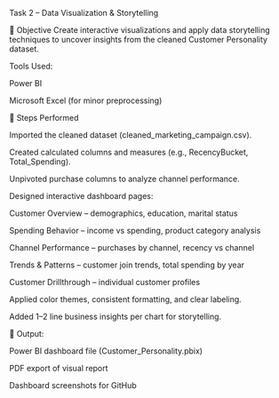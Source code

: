 Task 2 – Data Visualization & Storytelling

🎯 Objective
Create interactive visualizations and apply data storytelling techniques to uncover insights from the cleaned Customer Personality dataset.

Tools Used:

Power BI

Microsoft Excel (for minor preprocessing)

🔧 Steps Performed

Imported the cleaned dataset (cleaned_marketing_campaign.csv).

Created calculated columns and measures (e.g., RecencyBucket, Total_Spending).

Unpivoted purchase columns to analyze channel performance.

Designed interactive dashboard pages:

Customer Overview – demographics, education, marital status

Spending Behavior – income vs spending, product category analysis

Channel Performance – purchases by channel, recency vs channel

Trends & Patterns – customer join trends, total spending by year

Customer Drillthrough – individual customer profiles

Applied color themes, consistent formatting, and clear labeling.

Added 1–2 line business insights per chart for storytelling.

📌 Output:

Power BI dashboard file (Customer_Personality.pbix)

PDF export of visual report

Dashboard screenshots for GitHub
